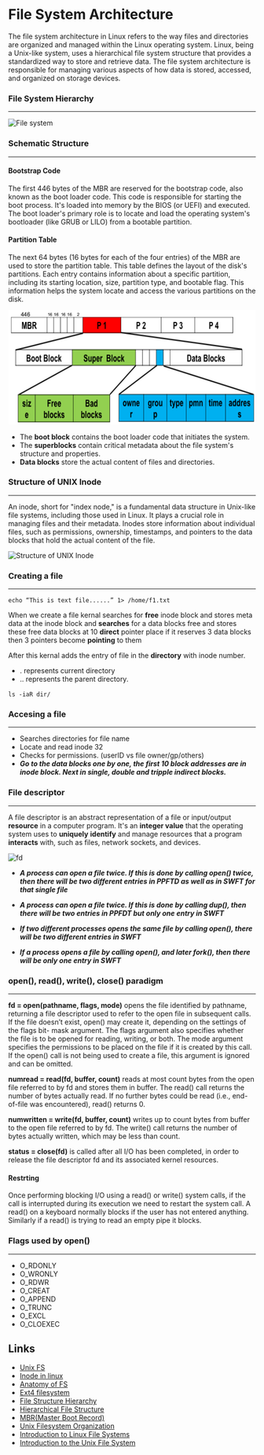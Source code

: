 # File System Architecture

The file system architecture in Linux refers to the way files and directories are organized and managed within the Linux operating system. Linux, being a Unix-like system, uses a hierarchical file system structure that provides a standardized way to store and retrieve data. The file system architecture is responsible for managing various aspects of how data is stored, accessed, and organized on storage devices.

### File System Hierarchy

---

![File system](https://www.linuxfoundation.org/hs-fs/hubfs/Imported_Blog_Media/standard-unix-filesystem-hierarchy-1.png?width=1817&height=1001&name=standard-unix-filesystem-hierarchy-1.png)

### Schematic Structure

---

#### Bootstrap Code

The first 446 bytes of the MBR are reserved for the bootstrap code, also known as the boot loader code. This code is responsible for starting the boot process. It's loaded into memory by the BIOS (or UEFI) and executed. The boot loader's primary role is to locate and load the operating system's bootloader (like GRUB or LILO) from a bootable partition.

#### Partition Table

The next 64 bytes (16 bytes for each of the four entries) of the MBR are used to store the partition table. This table defines the layout of the disk's partitions. Each entry contains information about a specific partition, including its starting location, size, partition type, and bootable flag. This information helps the system locate and access the various partitions on the disk.

![Inode](../img/inode.png)

- The **boot block** contains the boot loader code that initiates the system.
- The **superblocks** contain critical metadata about the file system's structure and properties.
- **Data blocks** store the actual content of files and directories.

### Structure of UNIX Inode

---

An inode, short for "index node," is a fundamental data structure in Unix-like file systems, including those used in Linux. It plays a crucial role in managing files and their metadata. Inodes store information about individual files, such as permissions, ownership, timestamps, and pointers to the data blocks that hold the actual content of the file.

![Structure of UNIX Inode](https://opensource.com/sites/default/files/images/life-uploads/inodesanddataallocation-01_0.png)

### Creating a file

---

```
echo “This is text file......” 1> /home/f1.txt
```

When we create a file kernal searches for **free** inode block and stores meta data at the inode block and **searches** for a data blocks free and stores these free data blocks at 10 **direct** pointer place if it reserves 3 data blocks then 3 pointers become **pointing** to them

After this kernal adds the entry of file in the **directory** with inode number.

- . represents current directory
- .. represents the parent directory.

```
ls -iaR dir/
```

### Accesing a file

---

- Searches directories for file name
- Locate and read inode 32
- Checks for permissions. (userID vs file owner/gp/others)
- ***Go to the data blocks one by one, the first 10 block addresses are in
inode block. Next in single, double and tripple indirect blocks.***

### File descriptor

---

A file descriptor is an abstract representation of a file or input/output **resource** in a computer program. It's an **integer value** that the operating system uses to **uniquely** **identify** and manage resources that a program **interacts** with, such as files, network sockets, and devices.

![fd](https://biriukov.dev/docs/fd-pipe-session-terminal/images/file-descriptor-open-file-description.png)

- ***A process can open a file twice. If this is done by calling open() twice, then there will
be two different entries in PPFTD as well as in SWFT for that single file***

- ***A process can open a file twice. If this is done by calling dup(), then there will be two
entries in PPFDT but only one entry in SWFT***

- ***If two different processes opens the same file by calling open(),
there will be two different entries in SWFT***

- ***If a process opens a file by calling open(), and later fork(), then
there will be only one entry in SWFT***

### open(), read(), write(), close() paradigm

---

**fd = open(pathname, flags, mode)** opens the file identified by
pathname, returning a file descriptor used to refer to the open file in subsequent
calls. If the file doesn’t exist, open() may create it, depending on the settings of
the flags bit- mask argument. The flags argument also specifies whether the file is
to be opened for reading, writing, or both. The mode argument specifies the
permissions to be placed on the file if it is created by this call. If the open() call
is not being used to create a file, this argument is ignored and can be omitted.

**numread = read(fd, buffer, count)** reads at most count bytes from
the open file referred to by fd and stores them in buffer. The read() call returns
the number of bytes actually read. If no further bytes could be read (i.e., end-of-file
was encountered), read() returns 0.

**numwritten = write(fd, buffer, count)** writes up to count bytes
from buffer to the open file referred to by fd. The write() call returns the
number of bytes actually written, which may be less than count.

**status = close(fd)** is called after all I/O has been completed, in order to
release the file descriptor fd and its associated kernel resources.


#### Restrting

Once performing blocking I/O using a read() or write() system
calls, if the call is interrupted during its execution we need to restart
the system call. A read() on a keyboard normally blocks if the user
has not entered anything. Similarly if a read() is trying to read an
empty pipe it blocks.

### Flags used by open()

---

- O_RDONLY
- O_WRONLY
- O_RDWR
- O_CREAT
- O_APPEND
- O_TRUNC
- O_EXCL
- O_CLOEXEC

## Links

- [Unix FS](https://en.wikipedia.org/wiki/Unix_filesystem)
- [Inode in linux](https://linuxopsys.com/topics/inode-in-linux-explained)
- [Anatomy of FS](https://developer.ibm.com/tutorials/l-linux-filesystem/)
- [Ext4 filesystem](https://adil.medium.com/ext4-filesystem-data-blocks-super-blocks-inode-structure-1afb95c8e4ab)
- [File Structure Hierarchy](https://www.veritas.com/support/en_US/article.100030056)
- [Hierarchical File Structure](https://www.cis.rit.edu/class/simg211/unixintro/Filesystem.html)
- [MBR(Master Boot Record)](https://en.linuxportal.info/encyclopedia/m/mbr-master-boot-record)
- [Unix Filesystem Organization](https://web.cs.wpi.edu/~rek/DCS/D04/UnixFileSystems.html)
- [Introduction to Linux File Systems](https://docencia.ac.upc.edu/FIB/USO/Bibliografia/3-filesystems.html)
- [Introduction to the Unix File System](https://homepages.uc.edu/~thomam/Intro_Unix_Text/File_System.html)
